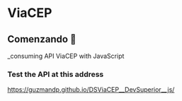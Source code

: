 # ViaCEP

## Comenzando 🚀

_consuming API ViaCEP with JavaScript

### Test the API at this address

https://guzmandp.github.io/DSViaCEP__DevSuperior__js/
